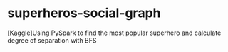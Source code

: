 # superheros-social-graph
[Kaggle]Using PySpark to find the most popular superhero and calculate degree of separation with BFS
